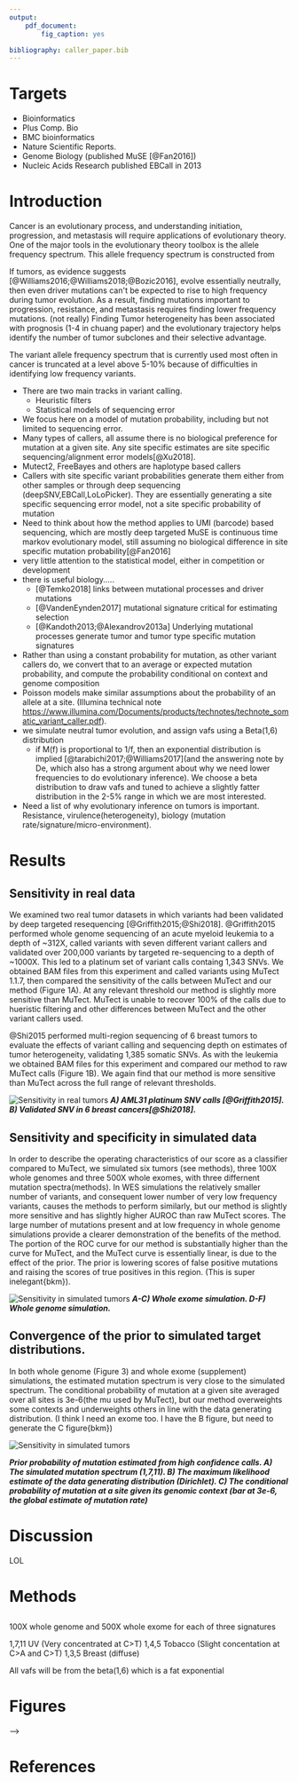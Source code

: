 ```yaml
---
output:
    pdf_document:
        fig_caption: yes

bibliography: caller_paper.bib
---
```

# Targets
- Bioinformatics
- Plus Comp. Bio
- BMC bioinformatics
- Nature Scientific Reports.
- Genome Biology (published MuSE [@Fan2016])
- Nucleic Acids Research published EBCall in 2013

# Introduction

 <!-- Tumors are generally considered to arise from a single cell which acquires metastatic potential and is the ancestor of all cells in the tumor [@Nowell1976;@Fearon1989].
Clonal evolutionary processes are well studied in cancer [@Bozic2010;@Bozic2016], and the theory leads to three potential models for tumor evolution.
Tumors can evolve as a terminal expansion subject to little or no selective pressure, leading to a so-called *Big Bang* which is characterized by a large number of heterogeneous subclones[@Sottoriva2015].
Tumors evolving under selective pressure can have one of two dynamics: either they evolve in such a way that advantageous mutations arise and compete with each other leading to multiple dominant subclones in the tumor (branched evolution) [@Yates2012;@Gerlinger2012;@Burrell2013;@Bozic2016]; or they evolve such that each new advantageous mutation out-competes all previous mutations leading to a single dominant clone (sequential evolution) [@Hu2017].
These processes lead directly to the mutational profile of the tumor, i.e. mutations (variants), their genomic contexts, and their frequencies.

Identification of the mutations present in a tumor can be critical in optimizing the treatment regime for an individual patients disease [@Ding2012;@Mardis2012;@Chen2013;@Borad2014;@Findlay2016].
Low frequency mutations present a significant problem for current mutation calling methods because their signature in the data is difficult to distinguish from the noise introduced by NGS.
@Griffith2015 demonstrate conclusively that identification of all major resistance mutations present in a tumor is essentially impossible with current sequencing practice.
They find that rather than the current standard of sequencing a tumor exome at 75X-100X depth, sequencing of up to 400X is required to identify important subclonal mutations in a heterogeneous tumor.
In addition, they find that to identify the mode and tempo of evolution in a tumor, whole genome sequences of 300X are required [@Griffith2015].
Unfortunately, modern variant callers suffer from excessive false positive rates at extreme sequencing depths [@Cibulskis2013].
@Griffith2015 found that in order to generate a reliable set of variant calls for a whole genome sequenced at 312X depth they needed to combine the calls from eight different variant callers and then resequence 200,000 individual variants.

We analyzed data from 2 real tumor studies and 6 simulations.
I am completely stuck for intro so I just copied in from the proposal and moved on.
One of the important things to get across here is that we are really generating a score, not a true odds.
MuTect2 was released with a TLOD threshold of 5.3, corresponding to posterior odds of .3 which is much less than one. -->

Cancer is an evolutionary process, and understanding initiation, progression, and metastasis will require applications of evolutionary theory.
One of the major tools in the evolutionary theory toolbox is the allele frequency spectrum.
This allele frequency spectrum is constructed from 

If tumors, as evidence suggests [@Williams2016;@Williams2018;@Bozic2016], evolve essentially neutrally, then even driver mutations can't be expected to rise to high frequency during tumor evolution.
As a result, finding mutations important to progression, resistance, and metastasis requires finding lower frequency mutations. (not really)
Finding 
Tumor heterogeneity has been associated with prognosis (1-4 in chuang paper) and the evolutionary trajectory helps identify the number of tumor subclones and their selective advantage.

The variant allele frequency spectrum that is currently used most often in cancer is truncated at a level above 5-10% because of difficulties in identifying low frequency variants.

- There are two main tracks in variant calling.
    - Heuristic filters
    - Statistical models of sequencing error
- We focus here on a model of mutation probability, including but not limited to sequencing error.
- Many types of callers, all assume there is no biological preference for mutation at a given site. Any site specific estimates are site specific sequencing/alignment error models[@Xu2018]. 
- Mutect2, FreeBayes and others are haplotype based callers
- Callers with site specific variant probabilities generate them either from other samples or through deep sequencing (deepSNV,EBCall,LoLoPicker). They are essentially generating a site specific sequencing error model, not a site specific probability of mutation
- Need to think about how the method applies to UMI (barcode) based sequencing, which are mostly deep targeted
MuSE is continuous time markov evolutionary model, still assuming no biological difference in site specific mutation probability[@Fan2016]
- very little attention to the statistical model, either in competition or development
- there is useful biology.....
    - [@Temko2018] links between mutational processes and driver mutations
    - [@VandenEynden2017] mutational signature critical for estimating selection
    - [@Kandoth2013;@Alexandrov2013a] Underlying mutational processes generate tumor and tumor type specific mutation signatures
- Rather than using a constant probability for mutation, as other variant callers do, we convert that to an average or expected mutation probability, and compute the probability conditional on context and genome composition
- Poisson models make similar assumptions about the probability of an allele at a site. (Illumina technical note https://www.illumina.com/Documents/products/technotes/technote_somatic_variant_caller.pdf).
- we simulate neutral tumor evolution, and assign vafs using a Beta(1,6) distribution
    - if M(f) is proportional to 1/f, then an exponential distribution is implied [@tarabichi2017;@Williams2017](and the answering note by De, which also has a strong argument about why we need lower frequencies to do evolutionary inference). We choose a beta distribution to draw vafs and tuned to achieve a slightly fatter distribution in the 2-5% range in which we are most interested.
- Need a list of why evolutionary inference on tumors is important. Resistance, virulence(heterogeneity), biology (mutation rate/signature/micro-environment).

# Results

## Sensitivity in real data
We examined two real tumor datasets in which variants had been validated by deep targeted resequencing [@Griffith2015;@Shi2018]. 
@Griffith2015 performed whole genome sequencing of an acute myeloid leukemia to a depth of ~312X, called variants with seven different variant callers and validated over 200,000 variants by targeted re-sequencing to a depth of ~1000X. This led to a platinum set of variant calls containg 1,343 SNVs. 
We obtained BAM files from this experiment and called variants using MuTect 1.1.7, then compared the sensitivity of the calls between MuTect and our method (Figure 1A). 
At any relevant threshold our method is slightly more sensitive than MuTect. MuTect is unable to recover 100% of the calls due to hueristic filtering and other differences between MuTect and the other variant callers used.

@Shi2015 performed multi-region sequencing of 6 breast tumors to evaluate the effects of variant calling and sequencing depth on estimates of tumor heterogeneity, validating 1,385 somatic SNVs.
As with the leukemia we obtained BAM files for this experiment and compared our method to raw MuTect calls (Figure 1B).
We again find that our method is more sensitive than MuTect across the full range of relevant thresholds.

![Sensitivity in real tumors](figures/real_tumor_sensitivity.png)
***A) AML31 platinum SNV calls [@Griffith2015]. B) Validated SNV in 6 breast cancers[@Shi2018].***

## Sensitivity and specificity in simulated data
In order to describe the operating characteristics of our score as a classifier compared to MuTect, we simulated six tumors (see methods), three 100X whole genomes and three 500X whole exomes, with three differnent mutation spectra(methods).
In WES simulations the relatively smaller number of variants, and consequent lower number of very low frequency variants, causes the methods to perform similarly, but our method is slightly more sensitive and has slightly higher AUROC than raw MuTect scores.
The large number of mutations present and at low frequency in whole genome simulations provide a clearer demonstration of the benefits of the method.
The portion of the ROC curve for our method is substantially higher than the curve for MuTect, and the MuTect curve is essentially linear, is due to the effect of the prior.
The prior is lowering scores of false positive mutations and raising the scores of true positives in this region. (This is super inelegant{bkm}).

![Sensitivity in simulated tumors](figures/results_experiments_13wgs_and_14wes.png)
***A-C) Whole exome simulation. D-F) Whole genome simulation.***

## Convergence of the prior to simulated target distributions.
In both whole genome (Figure 3) and whole exome (supplement) simulations, the estimated mutation spectrum is very close to the simulated spectrum. 
The conditional probability of mutation at a given site averaged over all sites is 3e-6(the mu used by MuTect), but our method overweights some contexts and underweights others in line with the data generating distribution.
(I think I need an exome too. I have the B figure, but need to generate the C figure{bkm})

![Sensitivity in simulated tumors](figures/exp13_prior_figure.png)

***Prior probability of mutation estimated from high confidence calls. A) The simulated mutation spectrum (1,7,11). B) The maximum likelihood estimate of the data generating distribution (Dirichlet). C) The conditional probability of mutation at a site given its genomic context (bar at 3e-6, the global estimate of mutation rate)***


# Discussion
LOL

# Methods

## 
100X whole genome and 500X whole exome for each of three signatures

1,7,11 UV (Very concentrated at C>T)
1,4,5 Tobacco (Slight concentation at C>A and C>T)
1,3,5 Breast (diffuse)

All vafs will be from the beta(1,6) which is a fat exponential


# Figures

<!-- ![roc curve figure experiment 9](figures/roc_and_called_curves.png)

![ figure experiment 9](figures/WES_thresholds_exp9.png)

![roc curve figure experiment 9](figures/beta_1_6.png)
Figure 1 - aml31 no downsample roc

![Figure 1 - aml31 no downsample roc](figures/aml31_no_downsample_roc.png)

Figure 2 - aml31 no downsample fraction called

![Figure 2 - aml31 no downsample fraction called](figures/aml31_no_downsample_fraction_called.png)

Figure 2a - aml31 no downsample vaf

![Figure 2 - aml31 no downsample vaf](figures/aml31_no_downsample_vaf.png)

Figure 3 - aml31 50 percent downsample roc

![Figure 3 - aml31 50 percent downsample roc](figures/aml31_downsampled_50_percent_roc.png)

Figure 4 - aml31 50 percent downsample fraction called

![Figure 4 - aml31 50 percent downsample fraction called](figures/aml31_downsampled_50_percent_fraction_called.png)

Figure 4a - aml31 50 percent downsample vaf

![Figure 4 - aml31 50 percent downsample vaf](figures/aml31_downsampled_50_percent_vaf.png)

Figure 5 - aml31 25 percent downsample roc

![Figure 5 - aml31 25 percent downsample roc](figures/aml31_downsampled_25_percent_roc.png)

Figure 6 - aml31 25 percent downsample fraction called

![Figure 6 - aml31 25 percent downsample fraction called](figures/aml31_downsampled_25_percent_fraction_called.png)

Figure 6a - aml31 25 percent downsample vaf

![Figure 6 - aml31 25 percent downsample vaf](figures/aml31_downsampled_25_percent_vaf.png)

Figure 7 - cell paper roc

![Figure 7 - cell paper roc](figures/cell_paper_roc.png)

Figure 8 - cell paper fraction called

![Figure 8 - cell paper fraction called](figures/cell_paper_fraction_called.png)

Figure 8a - cell paper vaf

![Figure 8 - cell paper vaf](figures/cell_paper_vaf.png)


<!-- Figure 9 - experiment 2 roc

![Figure 7 - experiment 2 roc](figures/experiment2_roc.png)

Figure 10 - experiment 2 fraction called
 -->
<!-- ![Figure 8 - aml31 experiment 2 fraction called](figures/experiment2_fraction_called.png)

Figure 10a - experiment 2 vaf

![Figure 8 - aml31 experiment 2 vaf](figures/experiment2_vaf.png)


Figure 11 - experiment 10 (uniform vaf) roc

![Figure 11 - experiment 10 (uniform vaf) roc](figures/experiment10_roc.png)

Figure 12 - experiment 10 (uniform vaf) fraction called

![Figure 12 - experiment 10 (uniform vaf) fraction called](figures/experiment10_fraction_called.png)

Figure 12a - experiment 10 (uniform vaf) vaf

![Figure 12a - experiment 10 (uniform vaf) vaf](figures/experiment10_vaf.png) -->
 -->
# References